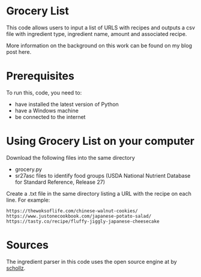 # Grocery List
This code allows users to input a list of URLS with recipes and outputs a csv file with ingredient type, ingredient name, amount and associated recipe.

More information on the background on this work can be found on my blog post here.

# Prerequisites
To run this, code, you need to:
* have installed the latest version of Python
* have a Windows machine
* be connected to the internet

# Using Grocery List on your computer
Download the following files into the same directory
* grocery.py
* sr27asc files to identify food groups (USDA National Nutrient Database for Standard Reference, Release 27)

Create a .txt file in the same directory listing a URL with the recipe on each line. For example:
```
https://thewoksoflife.com/chinese-walnut-cookies/
https://www.justonecookbook.com/japanese-potato-salad/
https://tasty.co/recipe/fluffy-jiggly-japanese-cheesecake
```
# Sources
The ingredient parser in this code uses the open source engine at by [schollz](https://schollz.com/blog/ingredients/).
